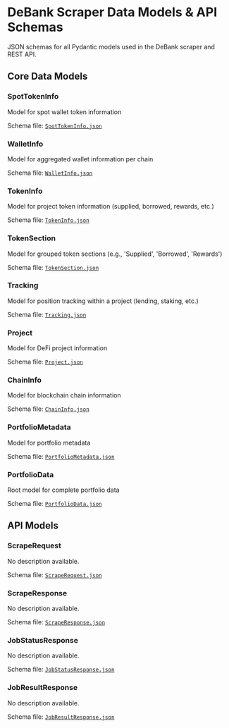 # DeBank Scraper Data Models & API Schemas

JSON schemas for all Pydantic models used in the DeBank scraper and REST API.

## Core Data Models

### SpotTokenInfo

Model for spot wallet token information

Schema file: [`SpotTokenInfo.json`](./SpotTokenInfo.json)

### WalletInfo

Model for aggregated wallet information per chain

Schema file: [`WalletInfo.json`](./WalletInfo.json)

### TokenInfo

Model for project token information (supplied, borrowed, rewards, etc.)

Schema file: [`TokenInfo.json`](./TokenInfo.json)

### TokenSection

Model for grouped token sections (e.g., 'Supplied', 'Borrowed', 'Rewards')

Schema file: [`TokenSection.json`](./TokenSection.json)

### Tracking

Model for position tracking within a project (lending, staking, etc.)

Schema file: [`Tracking.json`](./Tracking.json)

### Project

Model for DeFi project information

Schema file: [`Project.json`](./Project.json)

### ChainInfo

Model for blockchain chain information

Schema file: [`ChainInfo.json`](./ChainInfo.json)

### PortfolioMetadata

Model for portfolio metadata

Schema file: [`PortfolioMetadata.json`](./PortfolioMetadata.json)

### PortfolioData

Root model for complete portfolio data

Schema file: [`PortfolioData.json`](./PortfolioData.json)

## API Models

### ScrapeRequest

No description available.

Schema file: [`ScrapeRequest.json`](./ScrapeRequest.json)

### ScrapeResponse

No description available.

Schema file: [`ScrapeResponse.json`](./ScrapeResponse.json)

### JobStatusResponse

No description available.

Schema file: [`JobStatusResponse.json`](./JobStatusResponse.json)

### JobResultResponse

No description available.

Schema file: [`JobResultResponse.json`](./JobResultResponse.json)


